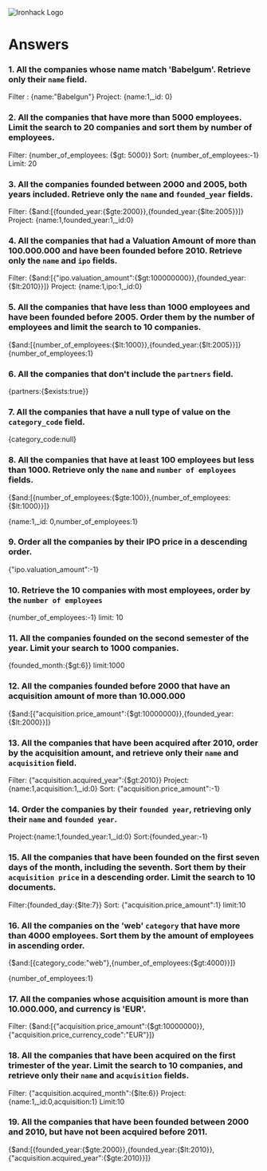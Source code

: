 ![Ironhack Logo](https://i.imgur.com/1QgrNNw.png)

# Answers

### 1. All the companies whose name match 'Babelgum'. Retrieve only their `name` field.

<!-- Your Code Goes Here -->

Filter : {name:"Babelgun"}
Project: {name:1,\_id: 0}

### 2. All the companies that have more than 5000 employees. Limit the search to 20 companies and sort them by **number of employees**.

<!-- Your Code Goes Here -->

Filter: {number_of_employees: {$gt: 5000}}
Sort: {number_of_employees:-1}
Limit: 20

### 3. All the companies founded between 2000 and 2005, both years included. Retrieve only the `name` and `founded_year` fields.

<!-- Your Code Goes Here -->

Filter: {$and:[{founded_year:{$gte:2000}},{founded_year:{$lte:2005}}]}
Project: {name:1,founded_year:1,\_id:0}

### 4. All the companies that had a Valuation Amount of more than 100.000.000 and have been founded before 2010. Retrieve only the `name` and `ipo` fields.

<!-- Your Code Goes Here -->

Filter: {$and:[{"ipo.valuation_amount":{$gt:100000000}},{founded_year:{$lt:2010}}]}
Project: {name:1,ipo:1,\_id:0}

### 5. All the companies that have less than 1000 employees and have been founded before 2005. Order them by the number of employees and limit the search to 10 companies.

<!-- Your Code Goes Here -->

{$and:[{number_of_employees:{$lt:1000}},{founded_year:{$lt:2005}}]}
{number_of_employees:1}

### 6. All the companies that don't include the `partners` field.

{partners:{$exists:true}}

<!-- Your Code Goes Here -->

### 7. All the companies that have a null type of value on the `category_code` field.

<!-- Your Code Goes Here -->

{category_code:null}

### 8. All the companies that have at least 100 employees but less than 1000. Retrieve only the `name` and `number of employees` fields.

<!-- Your Code Goes Here -->

{$and:[{number_of_employees:{$gte:100}},{number_of_employees:{$lt:1000}}]}

{name:1,\_id: 0,number_of_employees:1}

### 9. Order all the companies by their IPO price in a descending order.

<!-- Your Code Goes Here -->

{"ipo.valuation_amount":-1}

### 10. Retrieve the 10 companies with most employees, order by the `number of employees`

<!-- Your Code Goes Here -->

{number_of_employees:-1}
limit: 10

### 11. All the companies founded on the second semester of the year. Limit your search to 1000 companies.

{founded_month:{$gt:6}}
limit:1000

<!-- Your Code Goes Here -->

### 12. All the companies founded before 2000 that have an acquisition amount of more than 10.000.000

<!-- Your Code Goes Here -->

{$and:[{"acquisition.price_amount":{$gt:10000000}},{founded_year:{$lt:2000}}]}

### 13. All the companies that have been acquired after 2010, order by the acquisition amount, and retrieve only their `name` and `acquisition` field.

Filter: {"acquisition.acquired_year":{$gt:2010}}
Project: {name:1,acquisition:1,\_id:0}
Sort: {"acquisition.price_amount":-1}

<!-- Your Code Goes Here -->

### 14. Order the companies by their `founded year`, retrieving only their `name` and `founded year`.

Project:{name:1,founded_year:1,\_id:0}
Sort:{founded_year:-1}

<!-- Your Code Goes Here -->

### 15. All the companies that have been founded on the first seven days of the month, including the seventh. Sort them by their `acquisition price` in a descending order. Limit the search to 10 documents.

<!-- Your Code Goes Here -->

Filter:{founded_day:{$lte:7}}
Sort: {"acquisition.price_amount":1}
limit:10

### 16. All the companies on the 'web' `category` that have more than 4000 employees. Sort them by the amount of employees in ascending order.

<!-- Your Code Goes Here -->

{$and:[{category_code:"web"},{number_of_employees:{$gt:4000}}]}

{number_of_employees:1}

### 17. All the companies whose acquisition amount is more than 10.000.000, and currency is 'EUR'.

Filter: {$and:[{"acquisition.price_amount":{$gt:10000000}},{"acquisition.price_currency_code":"EUR"}]}

<!-- Your Code Goes Here -->

### 18. All the companies that have been acquired on the first trimester of the year. Limit the search to 10 companies, and retrieve only their `name` and `acquisition` fields.

Filter: {"acquisition.acquired_month":{$lte:6}}
Project: {name:1,\_id:0,acquisition:1}
Limit:10

<!-- Your Code Goes Here -->

### 19. All the companies that have been founded between 2000 and 2010, but have not been acquired before 2011.

<!-- Your Code Goes Here -->

{$and:[{founded_year:{$gte:2000}},{founded_year:{$lt:2010}},{"acquisition.acquired_year":{$gte:2010}}]}
